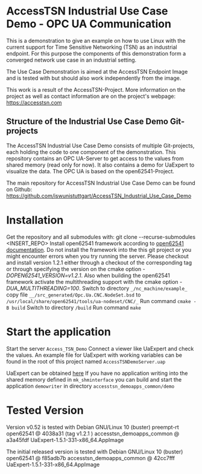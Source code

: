 # AccessTSN Industrial Use Case Demo - OPC UA Communication
This is a demonstration to give an example on how to use Linux with the current support for Time Sensitive Networking (TSN) as an industrial endpoint. For this purpose the components of this demonstration form a converged network use case in an industrial setting. 

The Use Case Demonstration is aimed at the AccessTSN Endpoint Image and is tested with but should also work independently from the image.

This work is a result of the AccessTSN-Project. More information on the project as well as contact information are on the project's webpage: https://accesstsn.com

## Structure of the Industrial Use Case Demo Git-projects

The AccessTSN Industrial Use Case Demo consists of multiple Git-projects, each holding the code to one component of the demonstration. This repository contains an OPC UA-Server to get access to the values from shared memory (read only for now). It also contains a demo for UaExpert to visualize the data. The OPC UA is based on the open62541-Project.

The main repository for AccessTSN Industrial Use Case Demo can be found on Github: https://github.com/iswunistuttgart/AccessTSN_Industrial_Use_Case_Demo

# Installation
Get the repository and all submodules with:
git clone --recurse-submodules <INSERT_REPO>
Install open62541 framework according to [open62541 documentation](https://open62541.org/doc/open62541-current.pdf). Do not install the framework into the this git project or you might encounter errors when you try running the server.
Please checkout and install version 1.2.1 either through a checkout of the corresponding tag or through specifying the version on the cmake option *-DOPEN62541_VERSION=v1.2.1*. Also when building the open62541 framework activate the multithreading support with the cmake option *-DUA_MULTITHREADING=100*.
Switch to directory `_/nc_machine/example_`
copy file `__/src_generated/Opc.Ua.CNC.NodeSet.bsd` to `/usr/local/share/open62541/tools/ua-nodeset/CNC/_`
Run command `cmake -B build`
Switch to directory `/build`
Run command `make`


# Start the application
Start the server `Access_TSN_Demo`
Connect a viewer like UaExpert and check the values.
An example file for UaExpert with working variables can be found in the root of this project named `AccessTSNDemoServer.uap`

UaExpert can be obtained [here](https://www.unified-automation.com/de/downloads/opc-ua-clients.html)
If you have no application writing into the shared memory defined in `mk_shminterface` you can build and start the application `demowriter` in directory `accesstsn_demoapps_common/demo`

# Tested Version
Version v0.52 is tested with
Debian GNU/Linux 10 (buster) preempt-rt
open62541 @ 4038a31 (tag v1.2.1 )
accesstsn_demoapps_common @ a3a45fdf
UaExpert-1.5.1-331-x86_64.AppImage

The initial released version is tested with
Debian GNU/Linux 10 (buster)
open62541 @ f85adb7b
accesstsn_demoapps_common @ 42cc7fff
UaExpert-1.5.1-331-x86_64.AppImage
